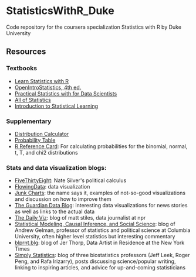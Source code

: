 # StatisticsWithR_Duke
Code repository for the coursera specialization Statistics with R by Duke University

## Resources

### Textbooks
* [Learn Statistics with R](https://learningstatisticswithr.com/book/)
* [OpenIntroStatistics, 4th ed.](https://drive.google.com/file/d/1311ju4B5zK6vi-t7a3vwU_1qZeA_Dpjs/view?usp=sharing)
* [Practical Statistics with for Data Scientists](https://drive.google.com/file/d/1Hw-0B3K-UbRC2GvnoG9KBGa3gL1u1SBs/view?usp=sharing)
* [All of Statistics](https://drive.google.com/file/d/1EKe9Ohn467DWuDPtYdlVOL1ELRr5Mx3f/view?usp=sharing)
* [Introduction to Statistical Learning](http://faculty.marshall.usc.edu/gareth-james/ISL/ISLR%20Seventh%20Printing.pdf)

### Supplementary

* [Distribution Calculator](https://gallery.shinyapps.io/dist_calc/)
* [Probability Table](https://www.openintro.org/download.php?file=os2_prob_tables&referrer=coursera.php)
* [R Reference Card](https://cran.r-project.org/doc/contrib/Short-refcard.pdf): For calculating probabilities for the binomial, normal, t, T, and chi2 distributions

### Stats and data visualization blogs: 

* [FiveThirtyEight](http://fivethirtyeight.com/): Nate Silver's political calculus
* [FlowingData](http://flowingdata.com/): data visualization
* [Junk Charts](http://junkcharts.typepad.com/): the name says it, examples of not-so-good visualizations and discussion on how to improve them
* [The Guardian Data Blog](http://www.theguardian.com/data): interesting data visualizations for news stories as well as links to the actual data
* [The Daily Viz](http://thedailyviz.com/): blog of matt stiles, data journalist at npr
* [Statistical Modeling, Causal Inference, and Social Science](http://andrewgelman.com/): blog of Andrew Gelman, professor of statistics and political science at Columbia University, often higher level statistics but interesting commentary
* [blprnt.blg](http://blog.blprnt.com/): blog of Jer Thorp, Data Artist in Residence at the New York Times
* [Simply Statistics](http://simplystatistics.org/): blog of three biostatistics professors (Jeff Leek, Roger Peng, and Rafa Irizarry), posts discussing science/popular writing, linking to inspiring articles, and advice for up-and-coming statisticians
